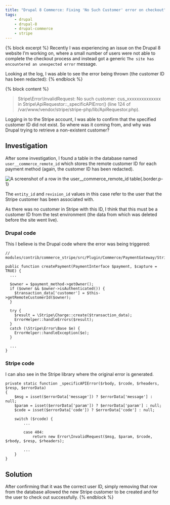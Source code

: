 ```yaml
---
title: "Drupal 8 Commerce: Fixing 'No Such Customer' error on checkout"
tags:
    - drupal
    - drupal-8
    - drupal-commerce
    - stripe
---
```

{% block excerpt %}
Recently I was experiencing an issue on the Drupal 8 website I’m working on, where a small number of users were not able to complete the checkout process and instead got a generic `The site has encountered an unexpected error` message.

Looking at the log, I was able to see the error being thrown (the customer ID has been redacted):
{% endblock %}

{% block content %}
> Stripe\Error\InvalidRequest: No such customer: cus_xxxxxxxxxxxxxx in Stripe\ApiRequestor::_specificAPIError() (line 124 of /var/www/vendor/stripe/stripe-php/lib/ApiRequestor.php).

Logging in to the Stripe account, I was able to confirm that the specified customer ID did not exist. So where was it coming from, and why was Drupal trying to retrieve a non-existent customer?

## Investigation

After some investigation, I found a table in the database named `user__commerce_remote_id` which stores the remote customer ID for each payment method (again, the customer ID has been redacted).

![A screenshot of a row in the user__commerce_remote_id table](/assets/images/blog/commerce-stripe-error/remote-id-table.png){.border.p-1}

The `entity_id` and `revision_id` values in this case refer to the user that the Stripe customer has been associated with.

As there was no customer in Stripe with this ID, I think that this must be a customer ID from the test environment (the data from which was deleted before the site went live).

### Drupal code

This I believe is the Drupal code where the error was being triggered:

```language-php
// modules/contrib/commerce_stripe/src/Plugin/Commerce/PaymentGateway/Stripe.php

public function createPayment(PaymentInterface $payment, $capture = TRUE) {
  ...

  $owner = $payment_method->getOwner();
  if ($owner && $owner->isAuthenticated()) {
    $transaction_data['customer'] = $this->getRemoteCustomerId($owner);
  }

  try {
    $result = \Stripe\Charge::create($transaction_data);
    ErrorHelper::handleErrors($result);
  }
  catch (\Stripe\Error\Base $e) {
    ErrorHelper::handleException($e);
  }

  ...
}
```

### Stripe code

I can also see in the Stripe library where the original error is generated.

```language-php
private static function _specificAPIError($rbody, $rcode, $rheaders, $resp, $errorData)
{
    $msg = isset($errorData['message']) ? $errorData['message'] : null;
    $param = isset($errorData['param']) ? $errorData['param'] : null;
    $code = isset($errorData['code']) ? $errorData['code'] : null;

    switch ($rcode) {
        ...

        case 404:
            return new Error\InvalidRequest($msg, $param, $rcode, $rbody, $resp, $rheaders);

        ...
    }
}
```

## Solution

After confirming that it was the correct user ID, simply removing that row from the database allowed the new Stripe customer to be created and for the user to check out successfully.
{% endblock %}
